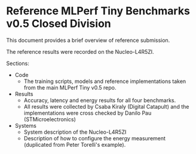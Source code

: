 # Reference MLPerf Tiny Benchmarks v0.5 Closed Division

This document provides a brief overview of reference submission.

The reference results were recorded on the Nucleo-L4R5ZI.

Sections:
* Code
  * The training scripts, models and reference implementations taken from the main MLPerf Tiny v0.5 repo.
* Results
  * Accuracy, latency and energy results for all four benchmarks.
  * All results were collected by Csaba Kiraly (Digital Catapult) and the implementations were cross checked by Danilo Pau (STMicroelectronics)
* Systems
  * System description of the Nucleo-L4R5ZI
  * Description of how to configure the energy measurement (duplicated from Peter Torelli's example).

